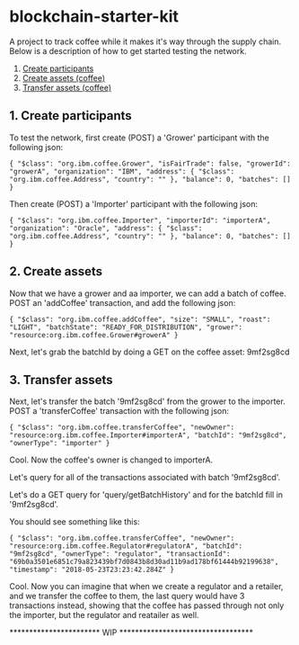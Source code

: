 # blockchain-starter-kit

A project to track coffee while it makes it's way through the supply chain. Below is a description of how to get started testing the network.

1. [Create participants](#1-create-participants)
2. [Create assets (coffee)](#2-create-assets)
3. [Transfer assets (coffee)](#3-transfer-assets)

## 1. Create participants 


To test the network, first create (POST) a 'Grower' participant with the following json:

`
{
  "$class": "org.ibm.coffee.Grower",
  "isFairTrade": false,
  "growerId": "growerA",
  "organization": "IBM",
  "address": {
    "$class": "org.ibm.coffee.Address",
    "country": ""
  },
  "balance": 0,
  "batches": []
}
`

Then create (POST) a 'Importer' participant with the following json:

`{
  "$class": "org.ibm.coffee.Importer",
  "importerId": "importerA",
  "organization": "Oracle",
  "address": {
    "$class": "org.ibm.coffee.Address",
    "country": ""
  },
  "balance": 0,
  "batches": []
}`

## 2. Create assets


Now that we have a grower and aa importer, we can add a batch of coffee. POST an 'addCoffee' transaction, and add the following json: 

`{
  "$class": "org.ibm.coffee.addCoffee",
  "size": "SMALL",
  "roast": "LIGHT",
  "batchState": "READY_FOR_DISTRIBUTION",
  "grower": "resource:org.ibm.coffee.Grower#growerA"
}`

Next, let's grab the batchId by doing a GET on the coffee asset: 9mf2sg8cd

## 3. Transfer assets


Next, let's transfer the batch '9mf2sg8cd' from the grower to the importer. POST a 'transferCoffee' transaction with the following json:

`{
  "$class": "org.ibm.coffee.transferCoffee",
  "newOwner": "resource:org.ibm.coffee.Importer#importerA",
  "batchId": "9mf2sg8cd",
  "ownerType": "importer"
}`

Cool. Now the coffee's owner is changed to importerA. 

Let's query for all of the transactions associated with batch '9mf2sg8cd'.

Let's do a GET query for 'query/getBatchHistory' and for the batchId fill in '9mf2sg8cd'.

You should see something like this: 

 `{
    "$class": "org.ibm.coffee.transferCoffee",
    "newOwner": "resource:org.ibm.coffee.Regulator#regulatorA",
    "batchId": "9mf2sg8cd",
    "ownerType": "regulator",
    "transactionId": "69b0a3501e6851c79a823439bf7d0843b8d30ad11b9ad178bf61444b92199638",
    "timestamp": "2018-05-23T23:23:42.284Z"
  }`
  
  Cool. Now you can imagine that when we create a regulator and a retailer, and we transfer the coffee to them, the last query would have 3 transactions instead, showing that the coffee has passed through not only the importer, but the regulator and reatailer as well.
  
  *********************** WIP **********************************
